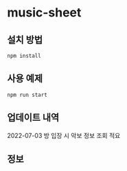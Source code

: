 # music-sheet

> 

## 설치 방법
```
npm install
```

## 사용 예제
```
npm run start
```

## 업데이트 내역
2022-07-03 방 입장 시 악보 정보 조회 적요


## 정보

